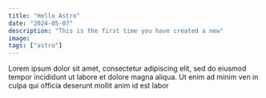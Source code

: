 ```yaml
---
title: "Hello Astro"
date: "2024-05-07"
description: "This is the first time you have created a new"
image:
tags: ["astro"]
---
```

Lorem ipsum dolor sit amet, consectetur adipiscing elit, sed do eiusmod tempor incididunt ut labore et dolore magna aliqua. Ut enim ad minim ven in culpa qui officia deserunt mollit anim id est labor

